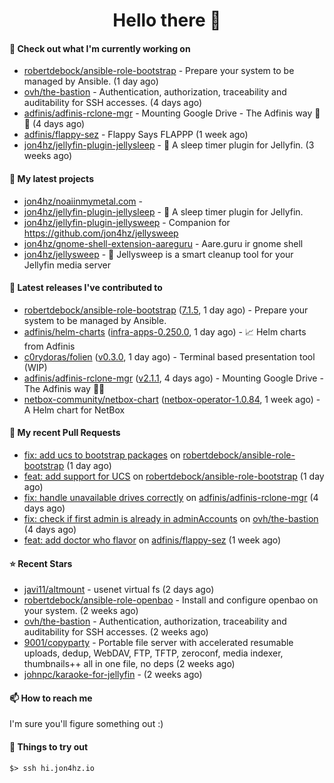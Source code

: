 <h1 align=center>Hello there 👋</h1>

#### 👷 Check out what I'm currently working on

- [robertdebock/ansible-role-bootstrap](https://github.com/robertdebock/ansible-role-bootstrap) - Prepare your system to be managed by Ansible. (1 day ago)
- [ovh/the-bastion](https://github.com/ovh/the-bastion) - Authentication, authorization, traceability and auditability for SSH accesses. (4 days ago)
- [adfinis/adfinis-rclone-mgr](https://github.com/adfinis/adfinis-rclone-mgr) - Mounting Google Drive - The Adfinis way 🧙✨ (4 days ago)
- [adfinis/flappy-sez](https://github.com/adfinis/flappy-sez) - Flappy Says FLAPPP (1 week ago)
- [jon4hz/jellyfin-plugin-jellysleep](https://github.com/jon4hz/jellyfin-plugin-jellysleep) - 🌙 A sleep timer plugin for Jellyfin. (3 weeks ago)

#### 🌱 My latest projects

- [jon4hz/noaiinmymetal.com](https://github.com/jon4hz/noaiinmymetal.com) - 
- [jon4hz/jellyfin-plugin-jellysleep](https://github.com/jon4hz/jellyfin-plugin-jellysleep) - 🌙 A sleep timer plugin for Jellyfin.
- [jon4hz/jellyfin-plugin-jellysweep](https://github.com/jon4hz/jellyfin-plugin-jellysweep) - Companion for https://github.com/jon4hz/jellysweep
- [jon4hz/gnome-shell-extension-aareguru](https://github.com/jon4hz/gnome-shell-extension-aareguru) - Aare.guru ir gnome shell
- [jon4hz/jellysweep](https://github.com/jon4hz/jellysweep) - 🧹 Jellysweep is a smart cleanup tool for your Jellyfin media server

#### 🔭 Latest releases I've contributed to

- [robertdebock/ansible-role-bootstrap](https://github.com/robertdebock/ansible-role-bootstrap) ([7.1.5](https://github.com/robertdebock/ansible-role-bootstrap/releases/tag/7.1.5), 1 day ago) - Prepare your system to be managed by Ansible.
- [adfinis/helm-charts](https://github.com/adfinis/helm-charts) ([infra-apps-0.250.0](https://github.com/adfinis/helm-charts/releases/tag/infra-apps-0.250.0), 1 day ago) - 📈 Helm charts from Adfinis
- [c0rydoras/folien](https://github.com/c0rydoras/folien) ([v0.3.0](https://github.com/c0rydoras/folien/releases/tag/v0.3.0), 1 day ago) - Terminal based presentation tool (WIP)
- [adfinis/adfinis-rclone-mgr](https://github.com/adfinis/adfinis-rclone-mgr) ([v2.1.1](https://github.com/adfinis/adfinis-rclone-mgr/releases/tag/v2.1.1), 4 days ago) - Mounting Google Drive - The Adfinis way 🧙✨
- [netbox-community/netbox-chart](https://github.com/netbox-community/netbox-chart) ([netbox-operator-1.0.84](https://github.com/netbox-community/netbox-chart/releases/tag/netbox-operator-1.0.84), 1 week ago) - A Helm chart for NetBox

#### 🔨 My recent Pull Requests

- [fix: add ucs to bootstrap packages](https://github.com/robertdebock/ansible-role-bootstrap/pull/77) on [robertdebock/ansible-role-bootstrap](https://github.com/robertdebock/ansible-role-bootstrap) (1 day ago)
- [feat: add support for UCS](https://github.com/robertdebock/ansible-role-bootstrap/pull/76) on [robertdebock/ansible-role-bootstrap](https://github.com/robertdebock/ansible-role-bootstrap) (1 day ago)
- [fix: handle unavailable drives correctly](https://github.com/adfinis/adfinis-rclone-mgr/pull/42) on [adfinis/adfinis-rclone-mgr](https://github.com/adfinis/adfinis-rclone-mgr) (4 days ago)
- [fix: check if first admin is already in adminAccounts](https://github.com/ovh/the-bastion/pull/579) on [ovh/the-bastion](https://github.com/ovh/the-bastion) (4 days ago)
- [feat: add doctor who flavor](https://github.com/adfinis/flappy-sez/pull/38) on [adfinis/flappy-sez](https://github.com/adfinis/flappy-sez) (1 week ago)

#### ⭐ Recent Stars

- [javi11/altmount](https://github.com/javi11/altmount) - usenet virtual fs (2 days ago)
- [robertdebock/ansible-role-openbao](https://github.com/robertdebock/ansible-role-openbao) - Install and configure openbao on your system. (2 weeks ago)
- [ovh/the-bastion](https://github.com/ovh/the-bastion) - Authentication, authorization, traceability and auditability for SSH accesses. (2 weeks ago)
- [9001/copyparty](https://github.com/9001/copyparty) - Portable file server with accelerated resumable uploads, dedup, WebDAV, FTP, TFTP, zeroconf, media indexer, thumbnails&#43;&#43; all in one file, no deps (2 weeks ago)
- [johnpc/karaoke-for-jellyfin](https://github.com/johnpc/karaoke-for-jellyfin) -  (2 weeks ago)

#### 📫 How to reach me
I'm sure you'll figure something out :)

#### 👀 Things to try out
```
$> ssh hi.jon4hz.io
```